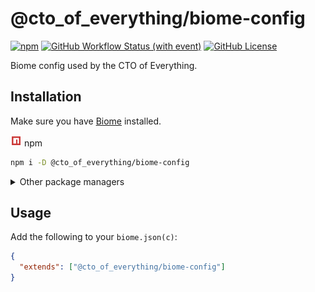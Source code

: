 # @cto_of_everything/biome-config

[![npm](https://img.shields.io/npm/v/@cto_of_everything/biome-config)](https://npmjs.com/package/@cto_of_everything/biome-config)
[![GitHub Workflow Status (with event)](https://img.shields.io/github/actions/workflow/status/MonsterDeveloper/biome-config/publish.yml)](https://github.com/MonsterDeveloper/biome-config/actions/workflows/publish.yml)
[![GitHub License](https://img.shields.io/github/license/MonsterDeveloper/biome-config)](https://github.com/MonsterDeveloper/biome-config/blob/main/LICENSE)


Biome config used by the CTO of Everything.

## Installation

Make sure you have [Biome](https://biomejs.dev/) installed.

<img height="18" src="https://raw.githubusercontent.com/PKief/vscode-material-icon-theme/main/icons/npm.svg"> npm

```bash
npm i -D @cto_of_everything/biome-config
```
<details>
  <summary>Other package managers</summary>

  <img height="18" src="https://raw.githubusercontent.com/PKief/vscode-material-icon-theme/main/icons/pnpm.svg"> pnpm

  ```bash
  pnpm add -D @cto_of_everything/biome-config
  ```

  <img height="18" src="https://raw.githubusercontent.com/PKief/vscode-material-icon-theme/main/icons/yarn.svg"> Yarn

  ```bash
  yarn add -D @cto_of_everything/biome-config
  ```

  <img height="18" src="https://raw.githubusercontent.com/PKief/vscode-material-icon-theme/main/icons/bun.svg"> bun

  ```bash
  bun add -D @cto_of_everything/biome-config
  ```
</details>

## Usage

Add the following to your `biome.json(c)`:

```json
{
  "extends": ["@cto_of_everything/biome-config"]
}
```